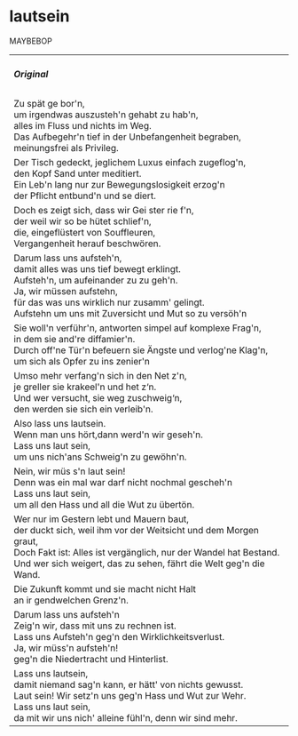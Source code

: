 # lautsein

MAYBEBOP

<table>
  <tr>
    <td>
      <h5> Original </h5>
    </td>
  </tr>
  <tr>
    <td>
      Zu spät ge bor'n,<br />
      um irgendwas auszusteh'n gehabt zu hab'n,<br />
      alles im Fluss und nichts im Weg.<br />
      Das Aufbegehr'n tief in der Unbefangenheit begraben,<br />
      meinungsfrei als Privileg.
    </td>
  </tr>
  <tr>
    <td>
      Der Tisch gedeckt, jeglichem Luxus einfach zugeflog'n,<br />
      den Kopf Sand unter meditiert.<br />
      Ein Leb'n lang nur zur Bewegungslosigkeit erzog'n<br />
      der Pflicht entbund'n und se diert.
    </td>
  </tr>
  <tr>
    <td>
      Doch es zeigt sich, dass wir Gei ster rie f'n,<br />
      der weil wir so be hütet schlief'n,<br />
      die, eingeflüstert von Souffleuren,<br />
      Vergangenheit herauf beschwören.
    </td>
  </tr>
  <tr>
    <td>
      Darum lass uns aufsteh'n,<br />
      damit alles was uns tief bewegt erklingt.<br />
      Aufsteh'n, um aufeinander zu zu geh'n.<br />
      Ja, wir müssen aufstehn,<br />
      für das was uns wirklich nur zusamm' gelingt.<br />
      Aufstehn um uns mit Zuversicht und Mut so zu versöh'n
    </td>
  </tr>
  <tr>
    <td>
      Sie woll'n verführ'n, antworten simpel auf komplexe Frag'n,<br />
      in dem sie and're diffamier'n.<br />
      Durch off'ne Tür'n befeuern sie Ängste und verlog'ne Klag'n,<br />
      um sich als Opfer zu ins zenier'n
    </td>
  </tr>
  <tr>
    <td>
      Umso mehr verfang'n sich in den Net z'n,<br />
      je greller sie krakeel'n und het z‘n.<br />
      Und wer versucht, sie weg zuschweig‘n,<br />
      den werden sie sich ein verleib'n.
    </td>
  </tr>
  <tr>
    <td>
      Also lass uns lautsein.<br />
      Wenn man uns hört,dann werd'n wir geseh'n.<br />
      Lass uns laut sein,<br />
      um uns nich'ans Schweig'n zu gewöhn'n.
    </td>
  </tr>
  <tr>
    <td>
      Nein, wir müs s'n laut sein!<br />
      Denn was ein mal war darf nicht nochmal gescheh'n<br />
      Lass uns laut sein,<br />
      um all den Hass und all die Wut zu übertön.
    </td>
  </tr>
  <tr>
    <td>
      Wer nur im Gestern lebt und Mauern baut,<br />
      der duckt sich, weil ihm vor der Weitsicht und dem Morgen graut,<br />
      Doch Fakt ist: Alles ist vergänglich, nur der Wandel hat Bestand.<br />
      Und wer sich weigert, das zu sehen, fährt die Welt geg'n die Wand.
    </td>
  </tr>
  <tr>
    <td>
      Die Zukunft kommt und sie macht nicht Halt<br />
      an ir gendwelchen Grenz'n.
    </td>
  </tr>
  <tr>
    <td>
      Darum lass uns aufsteh'n<br />
      Zeig'n wir, dass mit uns zu rechnen ist.<br />
      Lass uns Aufsteh'n geg'n den Wirklichkeitsverlust.<br />
      Ja, wir müss'n aufsteh'n!<br />
      geg'n die Niedertracht und Hinterlist.
    </td>
  </tr>
  <tr>
    <td>
      Lass uns lautsein,<br />
      damit niemand sag'n kann, er hätt' von nichts gewusst.<br />
      Laut sein! Wir setz'n uns geg'n Hass und Wut zur Wehr.<br />
      Lass uns laut sein,<br />
      da mit wir uns nich' alleine fühl'n, denn wir sind mehr.
    </td>
  </tr>
</table>
